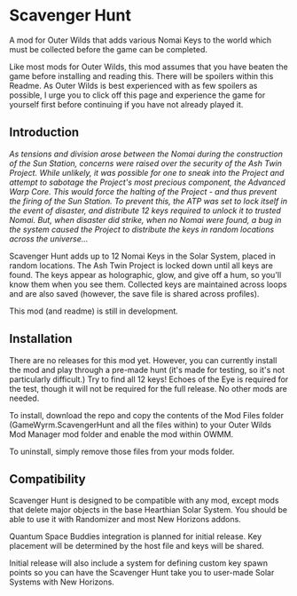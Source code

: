 # Scavenger Hunt
A mod for Outer Wilds that adds various Nomai Keys to the world which must be collected before the game can be completed.

Like most mods for Outer Wilds, this mod assumes that you have beaten the game before installing and reading this. There will be spoilers within this Readme. As Outer Wilds is best experienced with as few spoilers as possible, I urge you to click off this page and experience the game for yourself first before continuing if you have not already played it.

## Introduction
*As tensions and division arose between the Nomai during the construction of the Sun Station, concerns were raised over the security of the Ash Twin Project. While unlikely, it was possible for one to sneak into the Project and attempt to sabotage the Project's most precious component, the Advanced Warp Core. This would force the halting of the Project - and thus prevent the firing of the Sun Station. To prevent this, the ATP was set to lock itself in the event of disaster, and distribute 12 keys required to unlock it to trusted Nomai. But, when disaster did strike, when no Nomai were found, a bug in the system caused the Project to distribute the keys in random locations across the universe...*

Scavenger Hunt adds up to 12 Nomai Keys in the Solar System, placed in random locations. The Ash Twin Project is locked down until all keys are found. The keys appear as holographic, glow, and give off a hum, so you'll know them when you see them. Collected keys are maintained across loops and are also saved (however, the save file is shared across profiles).

This mod (and readme) is still in development.

## Installation
There are no releases for this mod yet. However, you can currently install the mod and play through a pre-made hunt (it's made for testing, so it's not particularly difficult.) Try to find all 12 keys! Echoes of the Eye is required for the test, though it will not be required for the full release. No other mods are needed. 

To install, download the repo and copy the contents of the Mod Files folder (GameWyrm.ScavengerHunt and all the files within) to your Outer Wilds Mod Manager mod folder and enable the mod within OWMM. 

To uninstall, simply remove those files from your mods folder. 

## Compatibility
Scavenger Hunt is designed to be compatible with any mod, except mods that delete major objects in the base Hearthian Solar System. You should be able to use it with Randomizer and most New Horizons addons. 

Quantum Space Buddies integration is planned for initial release. Key placement will be determined by the host file and keys will be shared.

Initial release will also include a system for defining custom key spawn points so you can have the Scavenger Hunt take you to user-made Solar Systems with New Horizons. 